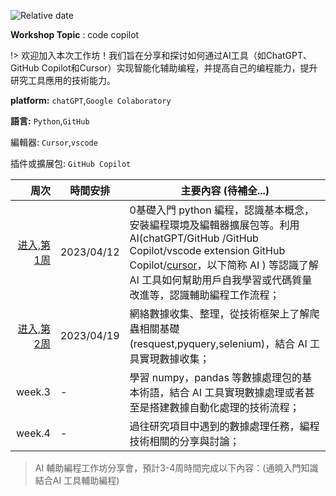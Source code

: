 
![Relative date](https://img.shields.io/date/1681662397?color=%239033&label=last%20update%3A&logo=anchor)

**Workshop Topic** : code copilot

!> 欢迎加入本次工作坊！我们旨在分享和探讨如何通过AI工具（如ChatGPT、GitHub Copilot和Cursor）实现智能化辅助编程，并提高自己的编程能力，提升研究工具應用的技術能力。

**platform:** `chatGPT`,`Google Colaboratory`

**語言:** `Python`,`GitHub`

編輯器: `Cursor`,`vscode`

插件或擴展包: `GitHub Copilot`




| 周次   | 時間安排   | 主要內容 (待補全...)                                         |
| -----: | ---------- | ------------------------------------------------------------ |
| [进入,第1周](weeks/week1) | 2023/04/12 | 0基礎入門 python 編程，認識基本概念，安裝編程環境及編輯器擴展包等。利用 AI(chatGPT/GitHub /GitHub Copilot/vscode extension GitHub Copilot/[cursor](https://www.cursor.so/)，以下简称 AI ) 等認識了解 AI 工具如何幫助用戶自我學習或代碼質量改進等，認識輔助編程工作流程； |
| [进入,第2周](weeks/week1) | 2023/04/19 | 網絡數據收集、整理，從技術框架上了解爬蟲相關基礎 (resquest,pyquery,selenium)，結合 AI 工具實現數據收集； |
| week.3 | -          | 學習 numpy，pandas 等數據處理包的基本術語，結合 AI 工具實現數據處理或者甚至是搭建數據自動化處理的技術流程； |
| week.4 | -          | 過往研究項目中遇到的數據處理任務，編程技術相關的分享與討論； |





> AI 輔助編程工作坊分享會，預計3-4周時間完成以下內容：(通曉入門知識結合AI 工具輔助編程) 
>



